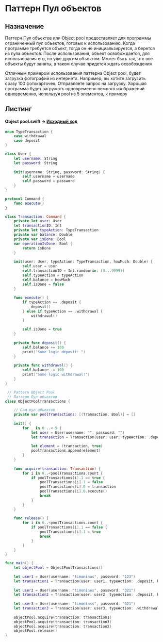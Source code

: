 # Паттерн Пул объектов 

## Назначение 

Паттерн Пул объектов или Object pool предоставляет для программы ограниченный пул объектов, готовых к использованию.
Когда программе требуется объект, тогда он не инициальзируется, а берется из пула объектов. После использования, объект 
освобождается, для использования его, но уже другим объектом. Может быть так, что все объекты будут заняты, в таком случае
придется ждать освобождения

Отличным примером использования паттерна Object pool, будет загрузка фотографий из интернета. Например, вы 
хотите загрузить сразу 100 фотокарточек. Отправляете запрос на загрузку. Хорошая программа будет загружать одновременно
немного изображений одновременно, используя pool из 5 элементов, к примеру


## Листинг 

#### Object pool.swift -> [Исходный код](https://github.com/timoninas/design-patterns/blob/master/Creational%20Patterns/Object%20pool/Object%20pool.swift)

```Swift
enum TypeTransaction {
    case withdrawal
    case deposit
}

class User {
    let username: String
    let password: String
    
    init(username: String, password: String) {
        self.username = username
        self.password = password
    }
}

protocol Command {
    func execute()
}

class Transaction: Command {
    private let user: User
    let transactionID: Int
    private let typeAction: TypeTransaction
    private var balance: Double
    private var isDone: Bool
    var operationIsDone: Bool {
        return isDone
    }
    
    init(user: User, typeAction: TypeTransaction, howMuch: Double) {
        self.user = user
        self.transactionID = Int.random(in: (0...9999))
        self.typeAction = typeAction
        self.balance = howMuch
        self.isDone = false
    }
    
    func execute() {
        if typeAction == .deposit {
            deposit()
        } else if typeAction == .withdrawal {
            withdrawal()
        }
        
        self.isDone = true
    }
    
    private func deposit() {
        self.balance += 100
        print("Some logic deposit! ")
    }
    
    private func withdrawal() {
        self.balance -= 100
        print("Some logic withdrawal!")
    }
}

 // Pattern Object Pool
 // Паттерн Пул объектов
class ObjectPoolTransactions {

    // Сам пул объектов
    private var poolTransactions: [(Transaction, Bool)] = []
    
    init() {
        for _ in 0 ..< 5 {
            let user = User(username: "", password: "")
            let transaction = Transaction(user: user, typeAction: .deposit, howMuch: 0)
            
            let element = (transaction, true)
            poolTransactions.append(element)
        }
    }
    
    func acquire(transaction: Transaction) {
        for i in 0..<poolTransactions.count {
            if poolTransactions[i].1 == true {
                poolTransactions[i].1 = false
                poolTransactions[i].0 = transaction
                poolTransactions[i].0.execute()
                break
            }
        }
    }
    
    func release() {
        for i in 0..<poolTransactions.count {
            if poolTransactions[i].1 == false {
                poolTransactions[i].1 = true
                break
            }
        }
    }
}

func main() {
    let objectPool = ObjectPoolTransactions()
    
    let user1 = User(username: "timoninas", password: "123")
    let transaction1 = Transaction(user: user1, typeAction: .deposit, howMuch: 1000)
    
    let user2 = User(username: "timonines", password: "321")
    let transaction2 = Transaction(user: user2, typeAction: .deposit, howMuch: 0)
    
    let user3 = User(username: "timoninss", password: "321")
    let transaction3 = Transaction(user: user3, typeAction: .withdrawal, howMuch: 0)
    
    objectPool.acquire(transaction: transaction1)
    objectPool.acquire(transaction: transaction3)
    objectPool.acquire(transaction: transaction2)
    objectPool.release()
}
```
